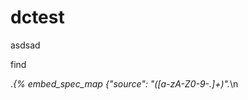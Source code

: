 # dctest
asdsad




<div id="feedback"></div>


find

.*{% embed_spec_map {"source": "([a-zA-Z0-9\-\.]+)".*\n